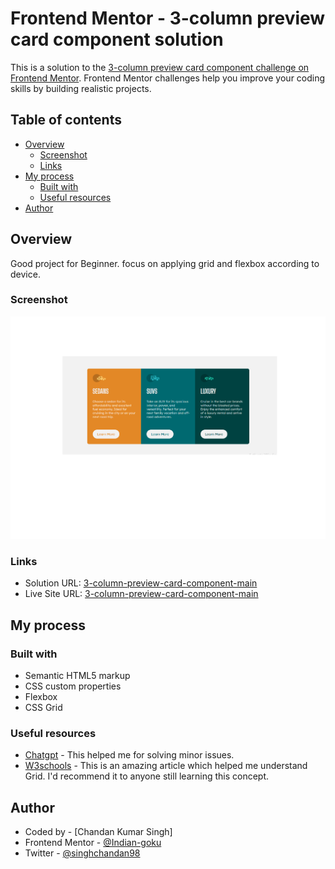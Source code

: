 # Frontend Mentor - 3-column preview card component solution

This is a solution to the [3-column preview card component challenge on Frontend Mentor](https://www.frontendmentor.io/challenges/3column-preview-card-component-pH92eAR2-). Frontend Mentor challenges help you improve your coding skills by building realistic projects. 

## Table of contents

- [Overview](#overview)
  - [Screenshot](#screenshot)
  - [Links](#links)
- [My process](#my-process)
  - [Built with](#built-with)
  - [Useful resources](#useful-resources)
- [Author](#author)


## Overview
Good project for Beginner. focus on applying grid and flexbox according to device. 

### Screenshot

![](./screenshot.png)


### Links

- Solution URL: [3-column-preview-card-component-main](https://www.frontendmentor.io/solutions/responsive-landing-page-using-css-flexbox-and-grid-NnxrfBUatY)
- Live Site URL: [3-column-preview-card-component-main](https://indian-goku.github.io/3-column-preview-card-component-main/)

## My process

### Built with

- Semantic HTML5 markup
- CSS custom properties
- Flexbox
- CSS Grid


### Useful resources

- [Chatgpt](https://www.chat.openai.com/) - This helped me for solving minor issues. 
- [W3schools](https://www.w3schools.com/) - This is an amazing article which helped me understand Grid. I'd recommend it to anyone still learning this concept.

## Author

- Coded by - [Chandan Kumar Singh]
- Frontend Mentor - [@Indian-goku](https://www.frontendmentor.io/profile/Indian-goku)
- Twitter - [@singhchandan98](https://twitter.com/singhchandan98)


